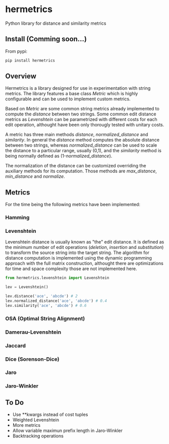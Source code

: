# hermetrics
Python library for distance and similarity metrics

## Install (Comming soon...)

From pypi:

```bash
pip install hermetrics
```

## Overview
Hermetrics is a library designed for use in experimentation with string metrics. The library features a base class *Metric* which is highly configurable and can be used to implement custom metrics.

Based on *Metric* are some common string metrics already implemented to compute the *distance* between two strings. Some common edit distance metrics as *Levenshtein* can be parametrized with different costs for each edit operation, althought have been only thorougly tested with unitary costs.

A metric has three main methods *distance*, *normalized_distance* and *similarity*. In general the *distance* method computes the absolute distance between two strings, whereas *normalized_distance* can be used to scale the distance to a particular range, usually (0,1), and the *similarity* method is being normally defined as (1-*normalized_distance*).

The normalization of the distance can be customized overriding the auxiliary methods for its computation. Those methods are *max_distance*, *min_distance* and *normalize*.

## Metrics

For the time being the following metrics have been implemented:

### Hamming

### Levenshtein

Levenshtein distance is usually known as "the" edit distance. It is defined as the minimum number of edit operations (*deletion*, *insertion* and *substitution*) to transform the source string into the target string. The algorithm for distance computation is implemented using the dynamic programming approach with the full matrix construction, althought there are optimizations for time and space complexity those are not implemented here.

```python
from hermetrics.levenshtein import Levenshtein

lev = Levenshtein()

lev.distance('ace', 'abcde') # 2
lev.normalized_distance('ace', 'abcde') # 0.4
lev.similarity('ace', 'abcde') # 0.6
```  
### OSA (Optimal String Alignment)


### Damerau-Levenshtein


### Jaccard


### Dice (Sorenson-Dice)


### Jaro


### Jaro-Winkler


## To Do

* Use \**kwargs instead of cost tuples
* Weighted Levenshtein
* More metrics
* Allow variable maximun prefix length in Jaro-Winkler
* Backtracking operations
